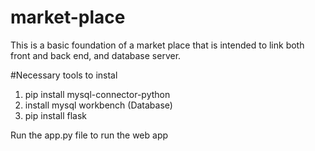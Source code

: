 # market-place
This is a basic foundation of a market place that is intended to link both front and back end, and database server.

#Necessary tools to instal 
1. pip install mysql-connector-python
2. install mysql workbench (Database)
3. pip install flask

Run the app.py file to run the web app 
